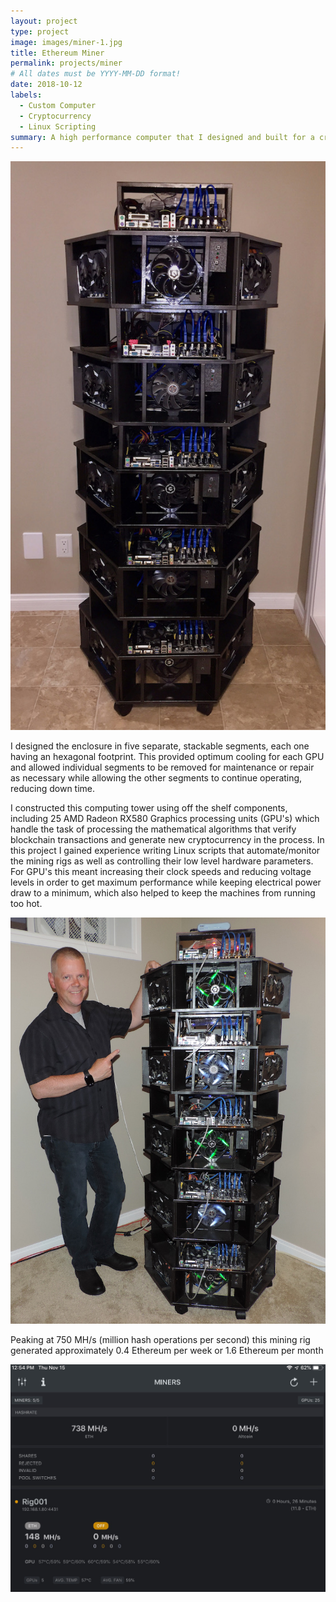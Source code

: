 ```yaml
---
layout: project
type: project
image: images/miner-1.jpg
title: Ethereum Miner
permalink: projects/miner
# All dates must be YYYY-MM-DD format!
date: 2018-10-12
labels:
  - Custom Computer
  - Cryptocurrency
  - Linux Scripting
summary: A high performance computer that I designed and built for a cryptocurrency mining venture.
---
```


<div class="ui raised vertical segment">

<div class="ui horizontal segments">
  
  <div class="ui segment">
  <img class="ui centered medium rounded image" src="/images/miner-1.jpg">
  <div class="ui hidden divider"></div>
  <p>I designed the enclosure in five separate, stackable segments, each one having an hexagonal footprint. This provided optimum cooling for each GPU and allowed individual segments to be removed for maintenance or repair as necessary while allowing the other segments to continue operating, reducing down time.</p>
  </div>
  
  <div class="ui segment">
    <div class="ui hidden divider"></div>
    <div class="ui hidden divider"></div>
  <p>I constructed this computing tower using off the shelf components, including 25 AMD Radeon RX580 Graphics processing units (GPU's) which handle the task of processing the mathematical algorithms that verify blockchain transactions and generate new cryptocurrency in the process. In this project I gained experience writing Linux scripts that automate/monitor the mining rigs as well as controlling their low level hardware parameters. For GPU's this meant increasing their clock speeds and reducing voltage levels in order to get maximum performance while keeping electrical power draw to a minimum, which also helped to keep the machines from running too hot. </p>
   <div class="ui hidden divider"></div>
   <div class="ui hidden divider"></div>
   <div class="ui hidden divider"></div>
   <div class="ui hidden divider"></div>
   <div class="ui hidden divider"></div>
   <div class="ui hidden divider"></div>
   <div class="ui hidden divider"></div>
   <img class="ui centered medium rounded image" src="/images/miner-2.jpg">
    </div>
  </div>
 
  <div class="ui raised center aligned vertigal segment">
    <p>Peaking at 750 MH/s (million hash operations per second) this mining rig generated approximately 0.4 Ethereum per week or 1.6 Ethereum per month</p>
    <div class="ui hidden divider"></div>
    <img class="ui big centered rounded image" src="/images/ether-stats.jpg">
   
  </div>
  
</div>
  



 
